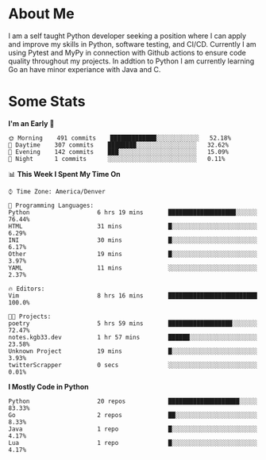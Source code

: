 # About Me
  I am a self taught Python developer seeking a position where I can apply and improve my skills in Python, software testing, and CI/CD. Currently I am using Pytest and MyPy in connection with Github actions to ensure code quality throughout my projects. In addtion to Python I am currently learning Go an have minor experiance with Java and C.
  
 # Some Stats
  
<!--START_SECTION:waka-->
**I'm an Early 🐤** 

```text
🌞 Morning    491 commits    █████████████░░░░░░░░░░░░   52.18% 
🌆 Daytime    307 commits    ████████░░░░░░░░░░░░░░░░░   32.62% 
🌃 Evening    142 commits    ███░░░░░░░░░░░░░░░░░░░░░░   15.09% 
🌙 Night      1 commits      ░░░░░░░░░░░░░░░░░░░░░░░░░   0.11%

```


📊 **This Week I Spent My Time On** 

```text
⌚︎ Time Zone: America/Denver

💬 Programming Languages: 
Python                   6 hrs 19 mins       ███████████████████░░░░░░   76.44% 
HTML                     31 mins             █░░░░░░░░░░░░░░░░░░░░░░░░   6.29% 
INI                      30 mins             █░░░░░░░░░░░░░░░░░░░░░░░░   6.17% 
Other                    19 mins             █░░░░░░░░░░░░░░░░░░░░░░░░   3.97% 
YAML                     11 mins             ░░░░░░░░░░░░░░░░░░░░░░░░░   2.37%

🔥 Editors: 
Vim                      8 hrs 16 mins       █████████████████████████   100.0%

🐱‍💻 Projects: 
poetry                   5 hrs 59 mins       ██████████████████░░░░░░░   72.47% 
notes.kgb33.dev          1 hr 57 mins        ██████░░░░░░░░░░░░░░░░░░░   23.58% 
Unknown Project          19 mins             █░░░░░░░░░░░░░░░░░░░░░░░░   3.93% 
twitterScrapper          0 secs              ░░░░░░░░░░░░░░░░░░░░░░░░░   0.01%

```

**I Mostly Code in Python** 

```text
Python                   20 repos            ████████████████████░░░░░   83.33% 
Go                       2 repos             ██░░░░░░░░░░░░░░░░░░░░░░░   8.33% 
Java                     1 repo              █░░░░░░░░░░░░░░░░░░░░░░░░   4.17% 
Lua                      1 repo              █░░░░░░░░░░░░░░░░░░░░░░░░   4.17%

```



<!--END_SECTION:waka-->
